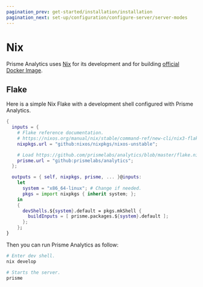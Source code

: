 ```yaml
---
pagination_prev: get-started/installation/installation
pagination_next: set-up/configuration/configure-server/server-modes
---
```


# Nix

Prisme Analytics uses [Nix](https://nixos.org/) for its development and for
building [official Docker Image](https://hub.docker.com/r/prismelabs/analytics).

## Flake

Here is a simple Nix Flake with a development shell configured with Prisme Analytics.

```nix
{
  inputs = {
    # Flake reference documentation.
    # https://nixos.org/manual/nix/stable/command-ref/new-cli/nix3-flake.html#flake-references
    nixpkgs.url = "github:nixos/nixpkgs/nixos-unstable";

    # Load https://github.com/prismelabs/analytics/blob/master/flake.nix
    prisme.url = "github:prismelabs/analytics";
  };

  outputs = { self, nixpkgs, prisme, ... }@inputs:
    let
      system = "x86_64-linux"; # Change if needed.
      pkgs = import nixpkgs { inherit system; };
    in
    {
      devShells.${system}.default = pkgs.mkShell {
        buildInputs = [ prisme.packages.${system}.default ];
      };
    };
}
```

Then you can run Prisme Analytics as follow:

```sh
# Enter dev shell.
nix develop

# Starts the server.
prisme
```
